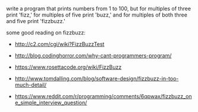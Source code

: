 write a program that prints numbers from 1 to 100, but for multiples of
three print 'fizz,' for multiples of five print 'buzz,' and for multiples
of both three and five print 'fizzbuzz.'

some good reading on fizzbuzz:

* http://c2.com/cgi/wiki?FizzBuzzTest
* http://blog.codinghorror.com/why-cant-programmers-program/
* https://www.rosettacode.org/wiki/FizzBuzz
* http://www.tomdalling.com/blog/software-design/fizzbuzz-in-too-much-detail/


* https://www.reddit.com/r/programming/comments/6qpwax/fizzbuzz_one_simple_interview_question/
